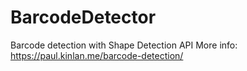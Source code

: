 # BarcodeDetector

Barcode detection with Shape Detection API
More info: https://paul.kinlan.me/barcode-detection/

